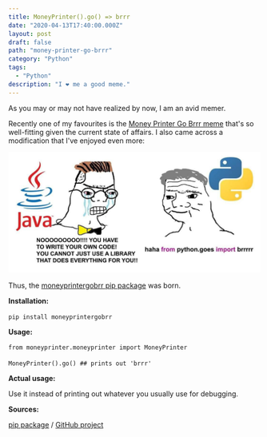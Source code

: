 ```yaml
---
title: MoneyPrinter().go() => brrr
date: "2020-04-13T17:40:00.000Z"
layout: post
draft: false
path: "money-printer-go-brrr"
category: "Python"
tags:
  - "Python"
description: "I ❤️ me a good meme."
---
```

As you may or may not have realized by now, I am an avid memer. 

Recently one of my favourites is the [Money Printer Go Brrr meme](https://knowyourmeme.com/memes/money-printer-go-brrr) that's so well-fitting given the current state of affairs. I also came across a modification that I've enjoyed even more:

![There are two people in this image, a Zoomer Wojak (with the Java logo) and a Boomer Wojak (with the Python logo). The Zoomer Wojak says, 'noooo!!! you have to write your own code! you cannot just use a library that does everything for you!!' and the Boomer Wojak replies with 'haha from python.goes import brrr'](files/meme.jpg "Money printer go brrr")

Thus, the [moneyprintergobrr pip package](https://pypi.org/project/moneyprintergobrrr/) was born.

__Installation:__

`pip install moneyprintergobrr`

__Usage:__

```
from moneyprinter.moneyprinter import MoneyPrinter

MoneyPrinter().go() ## prints out 'brrr'
```

__Actual usage:__

Use it instead of printing out whatever you usually use for debugging.

__Sources:__

[pip package](https://pypi.org/project/moneyprintergobrrr/) / [GitHub project](https://github.com/mkmozgawa/moneyprintergobrrr)